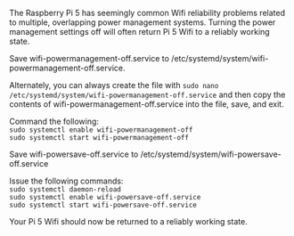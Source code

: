 The Raspberry Pi 5 has seemingly common Wifi reliability problems related to multiple, overlapping power management systems. Turning the power management settings off will often return Pi 5 Wifi to a reliably working state.

Save wifi-powermanagement-off.service to /etc/systemd/system/wifi-powermanagement-off.service.

Alternately, you can always create the file with `sudo nano /etc/systemd/system/wifi-powermanagement-off.service` and then copy the contents of wifi-powermanagement-off.service into the file, save, and exit.

Command the following:  
`sudo systemctl enable wifi-powermanagement-off`  
`sudo systemctl start wifi-powermanagement-off` 

Save wifi-powersave-off.service to /etc/systemd/system/wifi-powersave-off.service

Issue the following commands:  
`sudo systemctl daemon-reload`  
`sudo systemctl enable wifi-powersave-off.service`  
`sudo systemctl start wifi-powersave-off.service` 

Your Pi 5 Wifi should now be returned to a reliably working state. 
